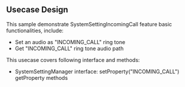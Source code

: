 ## Usecase Design

This sample demonstrate SystemSettingIncomingCall feature basic functionalities, include:

* Set an audio as "INCOMING_CALL" ring tone
* Get "INCOMING_CALL" ring tone audio path

This usecase covers following interface and methods:

* SystemSettingManager interface: setProperty("INCOMING_CALL") getProperty methods
